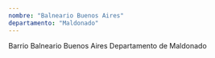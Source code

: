 ```yaml
---
nombre: "Balneario Buenos Aires"
departamento: "Maldonado"
---
```


Barrio Balneario Buenos Aires
Departamento de Maldonado
